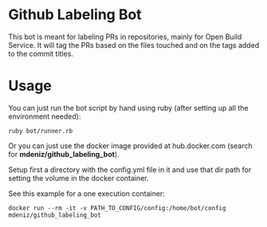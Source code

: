 # Github Labeling Bot

This bot is meant for labeling PRs in repositories, mainly for Open Build Service. It will tag the PRs based on the files touched and on the tags added
to the commit titles.

# Usage

You can just run the bot script by hand using ruby (after setting up all the environment needed):

```
ruby bot/runner.rb
```

Or you can just use the docker image provided at hub.docker.com (search for **mdeniz/github_labeling_bot**).

Setup first a directory with the config.yml file in it and use that dir path for setting the volume in the docker container.

See this example for a one execution container:
```
docker run --rm -it -v PATH_TO_CONFIG/config:/home/bot/config mdeniz/github_labeling_bot
```
